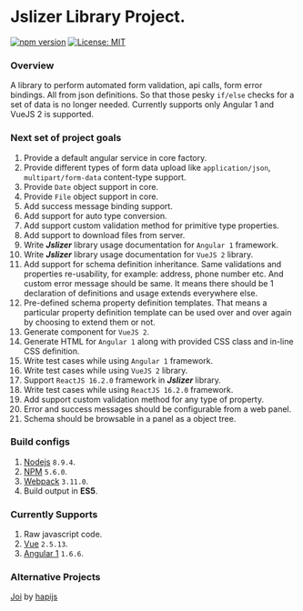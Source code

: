 # Jslizer Library Project.

[![npm version](https://badge.fury.io/js/jslizer.svg)](https://badge.fury.io/js/jslizer)  [![License: MIT](https://img.shields.io/badge/License-MIT-yellow.svg)](https://opensource.org/licenses/MIT)

### Overview
A library to perform automated form validation, api calls, form error bindings. All from json definitions. So that those pesky `if/else` checks for a set of data is no longer needed. Currently supports only Angular 1 and VueJS 2 is supported.

### Next set of project goals
1. Provide a default angular service in core factory.
2. Provide different types of form data upload like `application/json`, `multipart/form-data` content-type support.
3. Provide `Date` object support in core.
4. Provide `File` object support in core.
5. Add success message binding support.
6. Add support for auto type conversion.
7. Add support custom validation method for primitive type properties.
8. Add support to download files from server.
9. Write ***Jslizer*** library usage documentation for `Angular 1` framework.
10. Write ***Jslizer*** library usage documentation for `VueJS 2` library.
11. Add support for schema definition inheritance. Same validations and properties re-usability, for example: address, phone number etc. And custom error message should be same. It means there should be 1 declaration of definitions and usage extends everywhere else.
12. Pre-defined schema property definition templates. That means a particular property definition template can be used over and over again by choosing to extend them or not.
13. Generate component for `VueJS 2`.
14. Generate HTML for `Angular 1` along with provided CSS class and in-line CSS definition.
15. Write test cases while using `Angular 1` framework.
16. Write test cases while using `VueJS 2` library.
17. Support `ReactJS 16.2.0` framework in ***Jslizer*** library.
18. Write test cases while using `ReactJS 16.2.0` framework.
19. Add support custom validation method for any type of property.
20. Error and success messages should be configurable from a web panel.
21. Schema should be browsable in a panel as a object tree.

### Build configs
1. [Nodejs](https://nodejs.org/dist/latest-v8.x/docs/api/) `8.9.4`.
2. [NPM](https://docs.npmjs.com/) `5.6.0`.
3. [Webpack](https://webpack.js.org/concepts/configuration/) `3.11.0`.
4. Build output in **ES5**.

### Currently Supports
1. Raw javascript code.
2. [Vue](https://vuejs.org/v2/guide/) `2.5.13`.
3. [Angular 1](https://docs.angularjs.org/tutorial) `1.6.6`.

### Alternative Projects
[Joi](https://github.com/hapijs/joi) by [hapijs](https://github.com/hapijs)
